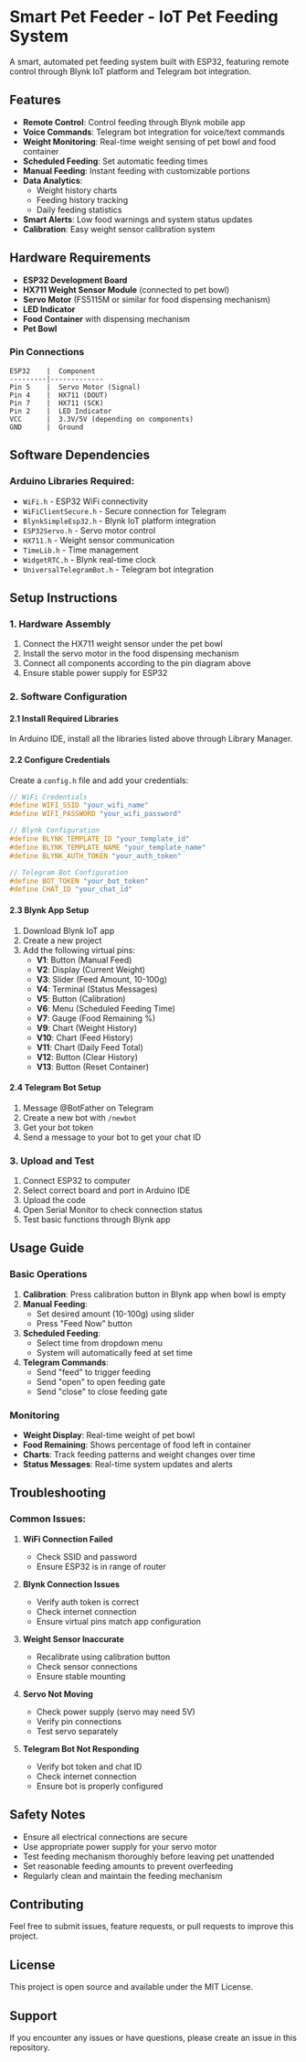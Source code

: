 # Smart Pet Feeder - IoT Pet Feeding System

A smart, automated pet feeding system built with ESP32, featuring remote control through Blynk IoT platform and Telegram bot integration.

## Features

- **Remote Control**: Control feeding through Blynk mobile app
- **Voice Commands**: Telegram bot integration for voice/text commands
- **Weight Monitoring**: Real-time weight sensing of pet bowl and food container
- **Scheduled Feeding**: Set automatic feeding times
- **Manual Feeding**: Instant feeding with customizable portions
- **Data Analytics**: 
  - Weight history charts
  - Feeding history tracking
  - Daily feeding statistics
- **Smart Alerts**: Low food warnings and system status updates
- **Calibration**: Easy weight sensor calibration system

## Hardware Requirements

- **ESP32 Development Board**
- **HX711 Weight Sensor Module** (connected to pet bowl)
- **Servo Motor** (FS5115M or similar for food dispensing mechanism)
- **LED Indicator**
- **Food Container** with dispensing mechanism
- **Pet Bowl**

### Pin Connections

```
ESP32    |  Component
---------|-------------
Pin 5    |  Servo Motor (Signal)
Pin 4    |  HX711 (DOUT)
Pin 7    |  HX711 (SCK)
Pin 2    |  LED Indicator
VCC      |  3.3V/5V (depending on components)
GND      |  Ground
```

## Software Dependencies

### Arduino Libraries Required:
- `WiFi.h` - ESP32 WiFi connectivity
- `WiFiClientSecure.h` - Secure connection for Telegram
- `BlynkSimpleEsp32.h` - Blynk IoT platform integration
- `ESP32Servo.h` - Servo motor control
- `HX711.h` - Weight sensor communication
- `TimeLib.h` - Time management
- `WidgetRTC.h` - Blynk real-time clock
- `UniversalTelegramBot.h` - Telegram bot integration

## Setup Instructions

### 1. Hardware Assembly
1. Connect the HX711 weight sensor under the pet bowl
2. Install the servo motor in the food dispensing mechanism
3. Connect all components according to the pin diagram above
4. Ensure stable power supply for ESP32

### 2. Software Configuration

#### 2.1 Install Required Libraries
In Arduino IDE, install all the libraries listed above through Library Manager.

#### 2.2 Configure Credentials
Create a `config.h` file and add your credentials:

```cpp
// WiFi Credentials
#define WIFI_SSID "your_wifi_name"
#define WIFI_PASSWORD "your_wifi_password"

// Blynk Configuration
#define BLYNK_TEMPLATE_ID "your_template_id"
#define BLYNK_TEMPLATE_NAME "your_template_name" 
#define BLYNK_AUTH_TOKEN "your_auth_token"

// Telegram Bot Configuration
#define BOT_TOKEN "your_bot_token"
#define CHAT_ID "your_chat_id"
```

#### 2.3 Blynk App Setup
1. Download Blynk IoT app
2. Create a new project
3. Add the following virtual pins:
   - **V1**: Button (Manual Feed)
   - **V2**: Display (Current Weight)
   - **V3**: Slider (Feed Amount, 10-100g)
   - **V4**: Terminal (Status Messages)
   - **V5**: Button (Calibration)
   - **V6**: Menu (Scheduled Feeding Time)
   - **V7**: Gauge (Food Remaining %)
   - **V9**: Chart (Weight History)
   - **V10**: Chart (Feed History) 
   - **V11**: Chart (Daily Feed Total)
   - **V12**: Button (Clear History)
   - **V13**: Button (Reset Container)

#### 2.4 Telegram Bot Setup
1. Message @BotFather on Telegram
2. Create a new bot with `/newbot`
3. Get your bot token
4. Send a message to your bot to get your chat ID

### 3. Upload and Test
1. Connect ESP32 to computer
2. Select correct board and port in Arduino IDE
3. Upload the code
4. Open Serial Monitor to check connection status
5. Test basic functions through Blynk app

## Usage Guide

### Basic Operations

1. **Calibration**: Press calibration button in Blynk app when bowl is empty
2. **Manual Feeding**: 
   - Set desired amount (10-100g) using slider
   - Press "Feed Now" button
3. **Scheduled Feeding**:
   - Select time from dropdown menu
   - System will automatically feed at set time
4. **Telegram Commands**:
   - Send "feed" to trigger feeding
   - Send "open" to open feeding gate
   - Send "close" to close feeding gate

### Monitoring

- **Weight Display**: Real-time weight of pet bowl
- **Food Remaining**: Shows percentage of food left in container
- **Charts**: Track feeding patterns and weight changes over time
- **Status Messages**: Real-time system updates and alerts

## Troubleshooting

### Common Issues:

1. **WiFi Connection Failed**
   - Check SSID and password
   - Ensure ESP32 is in range of router

2. **Blynk Connection Issues**
   - Verify auth token is correct
   - Check internet connection
   - Ensure virtual pins match app configuration

3. **Weight Sensor Inaccurate**
   - Recalibrate using calibration button
   - Check sensor connections
   - Ensure stable mounting

4. **Servo Not Moving**
   - Check power supply (servo may need 5V)
   - Verify pin connections
   - Test servo separately

5. **Telegram Bot Not Responding**
   - Verify bot token and chat ID
   - Check internet connection
   - Ensure bot is properly configured

## Safety Notes

- Ensure all electrical connections are secure
- Use appropriate power supply for your servo motor
- Test feeding mechanism thoroughly before leaving pet unattended
- Set reasonable feeding amounts to prevent overfeeding
- Regularly clean and maintain the feeding mechanism

## Contributing

Feel free to submit issues, feature requests, or pull requests to improve this project.

## License

This project is open source and available under the MIT License.

## Support

If you encounter any issues or have questions, please create an issue in this repository.
